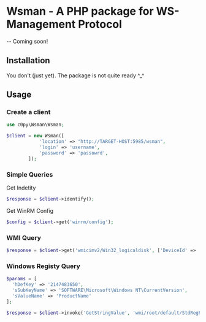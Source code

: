# Wsman - A PHP package for WS-Management Protocol

-- Coming soon!

## Installation

You don't (just yet). The package is not quite ready ^_^

## Usage

### Create a client

```php
use c0py\Wsman\Wsman;

$client = new Wsman([
		    'location' => "http://TARGET-HOST:5985/wsman",
		    'login' => 'username',
		    'password' => 'passowrd',
		]);
```

### Simple Queries

Get Indetity

```php
$response = $client->identify();
```

Get WinRM Config

```php
$config = $client->get('winrm/config');
```

### WMI Query

```php
$response = $client->get('wmicimv2/Win32_logicaldisk', ['DeviceId' => 'C:']);
```

### Windows Registy Query

```php
$params = [
  'hDefKey' => '2147483650',
  'sSubKeyName' => 'SOFTWARE\Microsoft\Windows NT\CurrentVersion',
  'sValueName' => 'ProductName'
];

$response = $client->invoke('GetStringValue', 'wmi/root/default/StdRegProv', $params);
```
